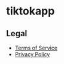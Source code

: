 # tiktokapp

## Legal

- [Terms of Service](https://github.com/Aeneas-Roberson/tiktokapp/blob/6c468861f8280ba49011941288c9ec0de45496d2/TOS)
- [Privacy Policy](https://github.com/Aeneas-Roberson/tiktokapp/blob/6c468861f8280ba49011941288c9ec0de45496d2/privacy)
